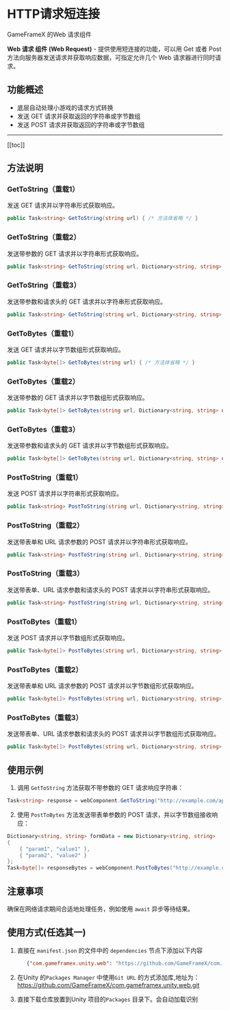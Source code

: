 # HTTP请求短连接

GameFrameX 的Web 请求组件

**Web 请求 组件 (Web Request)** - 提供使用短连接的功能，可以用 Get 或者 Post 方法向服务器发送请求并获取响应数据，可指定允许几个
Web 请求器进行同时请求。

## 功能概述

- 底层自动处理小游戏的请求方式转换
- 发送 GET 请求并获取返回的字符串或字节数组
- 发送 POST 请求并获取返回的字符串或字节数组

---

[[toc]]

## 方法说明


### GetToString（重载1）

发送 GET 请求并以字符串形式获取响应。

```csharp
public Task<string> GetToString(string url) { /* 方法体省略 */ }
```

### GetToString（重载2）

发送带参数的 GET 请求并以字符串形式获取响应。

```csharp
public Task<string> GetToString(string url, Dictionary<string, string> queryString) { /* 方法体省略 */ }
```

### GetToString（重载3）

发送带参数和请求头的 GET 请求并以字符串形式获取响应。

```csharp
public Task<string> GetToString(string url, Dictionary<string, string> queryString, Dictionary<string, string> header) { /* 方法体省略 */ }
```

### GetToBytes（重载1）

发送 GET 请求并以字节数组形式获取响应。

```csharp
public Task<byte[]> GetToBytes(string url) { /* 方法体省略 */ }
```

### GetToBytes（重载2）

发送带参数的 GET 请求并以字节数组形式获取响应。

```csharp
public Task<byte[]> GetToBytes(string url, Dictionary<string, string> queryString) { /* 方法体省略 */ }
```

### GetToBytes（重载3）

发送带参数和请求头的 GET 请求并以字节数组形式获取响应。

```csharp
public Task<byte[]> GetToBytes(string url, Dictionary<string, string> queryString, Dictionary<string, string> header) { /* 方法体省略 */ }
```

### PostToString（重载1）

发送 POST 请求并以字符串形式获取响应。

```csharp
public Task<string> PostToString(string url, Dictionary<string, string> from = null) { /* 方法体省略 */ }
```

### PostToString（重载2）

发送带表单和 URL 请求参数的 POST 请求并以字符串形式获取响应。

```csharp
public Task<string> PostToString(string url, Dictionary<string, string> from, Dictionary<string, string> queryString) { /* 方法体省略 */ }
```

### PostToString（重载3）

发送带表单、URL 请求参数和请求头的 POST 请求并以字符串形式获取响应。

```csharp
public Task<string> PostToString(string url, Dictionary<string, string> from, Dictionary<string, string> queryString, Dictionary<string, string> header) { /* 方法体省略 */ }
```

### PostToBytes（重载1）

发送 POST 请求并以字节数组形式获取响应。

```csharp
public Task<byte[]> PostToBytes(string url, Dictionary<string, string> from) { /* 方法体省略 */ }
```

### PostToBytes（重载2）

发送带表单和 URL 请求参数的 POST 请求并以字节数组形式获取响应。

```csharp
public Task<byte[]> PostToBytes(string url, Dictionary<string, string> from, Dictionary<string, string> queryString) { /* 方法体省略 */ }
```

### PostToBytes（重载3）

发送带表单、URL 请求参数和请求头的 POST 请求并以字节数组形式获取响应。

```csharp
public Task<byte[]> PostToBytes(string url, Dictionary<string, string> from, Dictionary<string, string> queryString, Dictionary<string, string> header) { /* 方法体省略 */ }
```

## 使用示例

1. 调用 `GetToString` 方法获取不带参数的 GET 请求响应字符串：

```csharp
Task<string> response = webComponent.GetToString("http://example.com/api/values");
```

2. 使用 `PostToBytes` 方法发送带表单参数的 POST 请求，并以字节数组接收响应：

```csharp
Dictionary<string, string> formData = new Dictionary<string, string>
{
    { "param1", "value1" },
    { "param2", "value2" }
};
Task<byte[]> responseBytes = webComponent.PostToBytes("http://example.com/api/upload", formData);
```

## 注意事项

确保在网络请求期间合适地处理任务，例如使用 `await` 异步等待结果。

## 使用方式(任选其一)

1. 直接在 `manifest.json` 的文件中的 `dependencies` 节点下添加以下内容
   ```json
      {"com.gameframex.unity.web": "https://github.com/GameFrameX/com.gameframex.unity.web.git"}
    ```
2. 在Unity 的`Packages Manager` 中使用`Git URL`
   的方式添加库,地址为：https://github.com/GameFrameX/com.gameframex.unity.web.git

3. 直接下载仓库放置到Unity 项目的`Packages` 目录下。会自动加载识别
